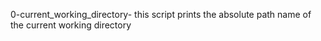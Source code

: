 0-current_working_directory- this script prints the absolute path name of the current working directory